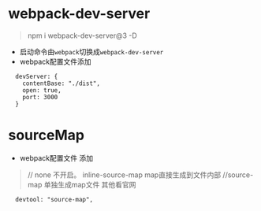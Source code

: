 # webpack-dev-server
  > npm i webpack-dev-server@3 -D
  * 启动命令由```webpack```切换成```webpack-dev-server```
  * webpack配置文件添加
  ```
    devServer: {
      contentBase: "./dist",
      open: true,
      port: 3000
    }
  ```
# sourceMap
  * webpack配置文件 添加
  > // none 不开启。 inline-source-map map直接生成到文件内部 //source-map 单独生成map文件 其他看官网
  ```
    devtool: "source-map",
  ```
